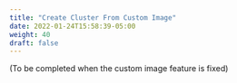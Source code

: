 ```yaml
---
title: "Create Cluster From Custom Image"
date: 2022-01-24T15:58:39-05:00
weight: 40
draft: false
---
```


(To be completed when the custom image feature is fixed)
